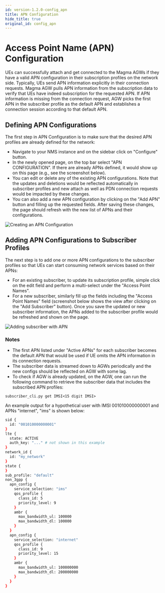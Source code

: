 ```yaml
---
id: version-1.2.0-config_apn
title: APN Configuration
hide_title: true
original_id: config_apn
---
```

# Access Point Name (APN) Configuration
UEs can successfully attach and get connected to the Magma AGWs if they have a valid APN configuration in their subscription profiles on the network side. Typically, UEs send APN information explicitly in their connection requests. Magma AGW pulls APN information from the subscription data to verify that UEs have indeed subscription for the requested APN. If APN information is missing from the connection request, AGW picks the first APN in the subscriber profile as the default APN and establishes a connection session according to that default APN.

## Defining APN Configurations
The first step in APN Configuration is to make sure that the desired APN profiles are already defined for the network:
- Navigate to your NMS instance and on the sidebar click on "Configure" button.
- In the newly opened page, on the top bar select "APN CONFIGURATION". If there are already APNs defined, it would show up on this page (e.g., see the screenshot below).
- You can edit or delete any of the existing APN configurations. Note that the updates and deletions would be reflected automatically in subscriber profiles and new attach as well as PDN connection requests would be impacted by these changes.
- You can also add a new APN configuration by clicking on the "Add APN" button and filling up the requested fields. After saving these changes, the page should refresh with the new list of APNs and their configurations.

![Creating an APN Configuration](assets/nms/add_apnconfig.png)

## Adding APN Configurations to Subscriber Profiles
The next step is to add one or more APN configurations to the subscriber profiles so that UEs can start consuming network services based on their APNs:

- For an existing subscriber, to update its subscription profile, simple click on the edit field and perform a multi-select under the "Access Point Names".
- For a new subscriber, similarly fill up the fields including the "Access Point Names" field (screenshot below shows the view after clicking on the "Add Subscriber" button). Once you save the updated or new subscriber information, the APNs added to the subscriber profile would be refreshed and shown on the page.

![Adding subscriber with APN](assets/nms/add_apn2subscriber.png)

### Notes
- The first APN listed under "Active APNs" for each subscriber becomes the default APN that would be used if UE omits the APN information in its connection requests.
- The subscriber data is streamed down to AGWs periodically and the new configs should be reflected on AGW with some lag.
- To check if AGW is already updated, on the AGW, one can run the following command to retrieve the subscriber data that includes the subscribed APN profiles:

`subscriber_cli.py get IMSI<15 digit IMSI>`

An example output for a hypothetical user with IMSI 001010000000001 and APNs "internet", "ims" is shown below:

```bash
sid {
  id: "001010000000001"
}
lte {
  state: ACTIVE
  auth_key: "..." # not shown in this example
}
network_id {
  id: "my_network"
}
state {
}
sub_profile: "default"
non_3gpp {
  apn_config {
    service_selection: "ims"
    qos_profile {
      class_id: 5
      priority_level: 9
    }
    ambr {
      max_bandwidth_ul: 100000
      max_bandwidth_dl: 100000
    }
  }
  apn_config {
    service_selection: "internet"
    qos_profile {
      class_id: 9
      priority_level: 15
    }
    ambr {
      max_bandwidth_ul: 100000000
      max_bandwidth_dl: 200000000
    }
  }
}
```
